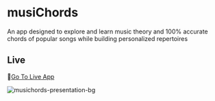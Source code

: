 # musiChords

An app designed to explore and learn music theory and 100% accurate chords of popular songs while building personalized repertoires

## Live

:musical_note:[Go To Live App](https://musichords.netlify.app)  

![musichords-presentation-bg](https://github.com/user-attachments/assets/84eabab7-b1ee-4434-bfe0-e999fbb57fe2)

